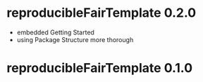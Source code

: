 
# reproducibleFairTemplate 0.2.0

- embedded Getting Started
- using Package Structure more thorough

# reproducibleFairTemplate 0.1.0
